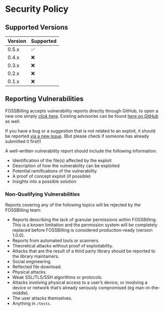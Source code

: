 # Security Policy

## Supported Versions

| Version | Supported          |
| ------- | ------------------ |
| 0.5.x   | :white_check_mark: |
| 0.4.x   | :x: |
| 0.3.x   | :x: |
| 0.2.x   | :x: |
| 0.1.x   | :x: |

## Reporting Vulnerabilities

FOSSBilling accepts vulnerability reports directly through GitHub, to open a new one simply [click here](https://github.com/FOSSBilling/FOSSBilling/security/advisories/new).
Existing advisories can be found [here on GitHub](https://github.com/FOSSBilling/FOSSBilling/security/advisories) as well.

If you have a bug or a suggestion that is not related to an exploit, it should be reported [via a new issue](https://github.com/FOSSBilling/FOSSBilling/issues/new/choose). (But please check if someone has already submitted it first!)

A well-written vulnerability report should include the following information:

 - Identification of the file(s) affected by the exploit
 - Description of how the vulnerability can be exploited
 - Potential ramifications of the vulnerability
 - A proof of concept exploit (if possible)
 - Insights into a possible solution

### Non-Qualifying Vulnerabilities

Reports covering any of the following topics will be rejected by the FOSSBilling team:

- Reports describing the lack of granular permissions within FOSSBilling. This is a known limitation and the permission system will be completely replaced before FOSSBilling is considered production-ready (version 1.0.0).
- Reports from automated tools or scanners.
- Theoretical attacks without proof of exploitability.
- Attacks that are the result of a third party library should be reported to the library maintainers.
- Social engineering.
- Reflected file download.
- Physical attacks.
- Weak SSL/TLS/SSH algorithms or protocols.
- Attacks involving physical access to a user’s device, or involving a device or network that’s already seriously compromised (eg man-in-the-middle).
- The user attacks themselves.
- Anything in `/tests`.

